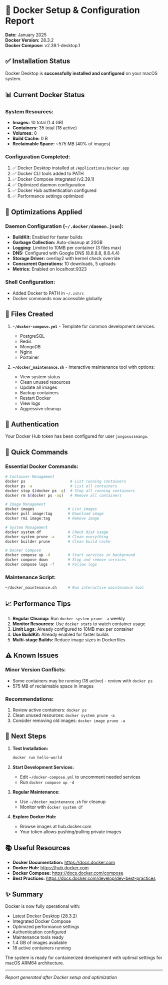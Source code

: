 # 🐳 Docker Setup & Configuration Report
**Date:** January 2025  
**Docker Version:** 28.3.2  
**Docker Compose:** v2.39.1-desktop.1

## ✅ Installation Status
Docker Desktop is **successfully installed and configured** on your macOS system.

## 📊 Current Docker Status

### System Resources:
- **Images:** 10 total (1.4 GB)
- **Containers:** 35 total (18 active)
- **Volumes:** 0 
- **Build Cache:** 0 B
- **Reclaimable Space:** ~575 MB (40% of images)

### Configuration Completed:
1. ✅ Docker Desktop installed at `/Applications/Docker.app`
2. ✅ Docker CLI tools added to PATH
3. ✅ Docker Compose integrated (v2.39.1)
4. ✅ Optimized daemon configuration
5. ✅ Docker Hub authentication configured
6. ✅ Performance settings optimized

## 🔧 Optimizations Applied

### Daemon Configuration (`~/.docker/daemon.json`):
- **BuildKit:** Enabled for faster builds
- **Garbage Collection:** Auto-cleanup at 20GB
- **Logging:** Limited to 10MB per container (3 files max)
- **DNS:** Configured with Google DNS (8.8.8.8, 8.8.4.4)
- **Storage Driver:** overlay2 with kernel check override
- **Concurrent Operations:** 10 downloads, 5 uploads
- **Metrics:** Enabled on localhost:9323

### Shell Configuration:
- Added Docker to PATH in `~/.zshrc`
- Docker commands now accessible globally

## 📁 Files Created

1. **`~/docker-compose.yml`** - Template for common development services:
   - PostgreSQL
   - Redis
   - MongoDB
   - Nginx
   - Portainer

2. **`~/docker_maintenance.sh`** - Interactive maintenance tool with options:
   - View system status
   - Clean unused resources
   - Update all images
   - Backup containers
   - Restart Docker
   - View logs
   - Aggressive cleanup

## 🔐 Authentication
Your Docker Hub token has been configured for user `jongosussmango`.

## 🚀 Quick Commands

### Essential Docker Commands:
```bash
# Container Management
docker ps                    # List running containers
docker ps -a                 # List all containers
docker stop $(docker ps -q)  # Stop all running containers
docker rm $(docker ps -aq)   # Remove all containers

# Image Management
docker images               # List images
docker pull image:tag       # Download image
docker rmi image:tag        # Remove image

# System Management
docker system df            # Check disk usage
docker system prune -a      # Clean everything
docker builder prune        # Clean build cache

# Docker Compose
docker compose up -d        # Start services in background
docker compose down         # Stop and remove services
docker compose logs -f      # Follow logs
```

### Maintenance Script:
```bash
~/docker_maintenance.sh     # Run interactive maintenance tool
```

## 📈 Performance Tips

1. **Regular Cleanup:** Run `docker system prune -a` weekly
2. **Monitor Resources:** Use `docker stats` to watch container usage
3. **Limit Logs:** Already configured to 10MB max per container
4. **Use BuildKit:** Already enabled for faster builds
5. **Multi-stage Builds:** Reduce image sizes in Dockerfiles

## ⚠️ Known Issues

### Minor Version Conflicts:
- Some containers may be running (18 active) - review with `docker ps`
- 575 MB of reclaimable space in images

### Recommendations:
1. Review active containers: `docker ps`
2. Clean unused resources: `docker system prune -a`
3. Consider removing old images: `docker image prune -a`

## 🎯 Next Steps

1. **Test Installation:**
   ```bash
   docker run hello-world
   ```

2. **Start Development Services:**
   - Edit `~/docker-compose.yml` to uncomment needed services
   - Run `docker compose up -d`

3. **Regular Maintenance:**
   - Use `~/docker_maintenance.sh` for cleanup
   - Monitor with `docker system df`

4. **Explore Docker Hub:**
   - Browse images at hub.docker.com
   - Your token allows pushing/pulling private images

## 📚 Useful Resources

- **Docker Documentation:** https://docs.docker.com
- **Docker Hub:** https://hub.docker.com
- **Docker Compose:** https://docs.docker.com/compose
- **Best Practices:** https://docs.docker.com/develop/dev-best-practices

## ✨ Summary

Docker is now fully operational with:
- Latest Docker Desktop (28.3.2)
- Integrated Docker Compose
- Optimized performance settings
- Authentication configured
- Maintenance tools ready
- 1.4 GB of images available
- 18 active containers running

The system is ready for containerized development with optimal settings for macOS ARM64 architecture.

---
*Report generated after Docker setup and optimization*
